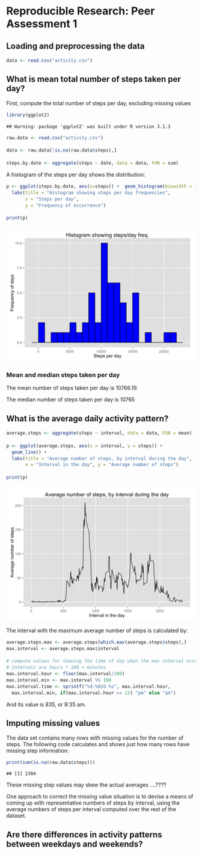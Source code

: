# Reproducible Research: Peer Assessment 1


## Loading and preprocessing the data


```r
data <- read.csv("activity.csv")
```

## What is mean total number of steps taken per day?

First, compute the total number of steps per day, excluding missing values

```r
library(ggplot2)
```

```
## Warning: package 'ggplot2' was built under R version 3.1.3
```


```r
raw.data <- read.csv("activity.csv")

data <- raw.data[!is.na(raw.data$steps),]

steps.by.date <- aggregate(steps ~ date, data = data, FUN = sum)
```

A histogram of the steps per day shows the distribution:


```r
p <- ggplot(steps.by.date, aes(x=steps)) +  geom_histogram(binwidth = 1000, fill="blue")  + 
  labs(title = "Histogram showing steps per day frequencies", 
       x = "Steps per day",
       y = "Frequency of occurrence")

print(p)
```

![](PA1_template_files/figure-html/meanstepshistogram-1.png) 

### Mean and median steps taken per day

The mean number of steps taken per day is 10766.19.

The median number of steps taken per day is 10765

## What is the average daily activity pattern?



```r
average.steps <- aggregate(steps ~ interval, data = data, FUN = mean)

p <- ggplot(average.steps, aes(x = interval, y = steps)) + 
  geom_line() +
  labs(title = "Average number of steps, by interval during the day", 
       x = "Interval in the day", y = "Average number of steps")

print(p)
```

![](PA1_template_files/figure-html/averageDailyActivityPattern-1.png) 

The interval with the maximum average number of steps is calculated by:

```r
average.steps.max <- average.steps[which.max(average.steps$steps),]
max.interval <- average.steps.max$interval

# compute values for showing the time of day when the max interval occurred
# Intervals are hours * 100 + minutes
max.interval.hour <- floor(max.interval/100)
max.interval.min <- max.interval %% 100
max.interval.time <- sprintf("%d:%02d %s", max.interval.hour, 
  max.interval.min, if(max.interval.hour >= 12) "pm" else "am")
```

And its value is 835, or 8:35 am.

## Imputing missing values

The data set contains many rows with missing values for the number of steps.  The following code calculates and shows just how many rows have missing step information:


```r
print(sum(is.na(raw.data$steps)))
```

```
## [1] 2304
```

These missing step values may skew the actual averages ....????

One approach to correct the missing value situation is to devise a means of coming up with representative numbers of steps by interval, using the average numbers of steps per interval computed over the rest of the dataset.



## Are there differences in activity patterns between weekdays and weekends?
